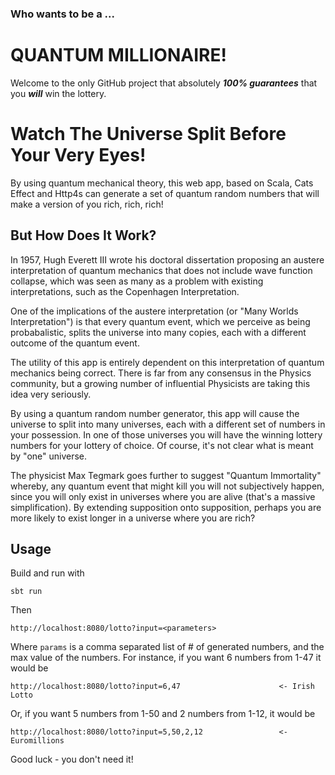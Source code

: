 ### Who wants to be a ...
# QUANTUM MILLIONAIRE!

Welcome to the only GitHub project that absolutely ***100% guarantees*** that you ***will*** win the lottery.

# Watch The Universe Split Before Your Very Eyes!

By using quantum mechanical theory, this web app, based on Scala, Cats Effect and Http4s can generate a set of quantum random numbers that will make a version of you rich, rich, rich!

## But How Does It Work?

In 1957, Hugh Everett III wrote his doctoral dissertation proposing an austere interpretation of quantum mechanics that does not include wave function collapse, which was seen as many as a problem with existing interpretations, such as the Copenhagen Interpretation.  

One of the implications of the austere interpretation (or "Many Worlds Interpretation") is that every quantum event, which we perceive as being probabalistic, splits the universe into many copies, each with a different outcome of the quantum event.  

The utility of this app is entirely dependent on this interpretation of quantum mechanics being correct. There is far from any consensus in the Physics community, but a growing number of influential Physicists are taking this idea very seriously.  

By using a quantum random number generator, this app will cause the universe to split into many universes, each with a different set of numbers in your possession. In one of those universes you will have the winning lottery numbers for your lottery of choice. Of course, it's not clear what is meant by "one" universe.  

The physicist Max Tegmark goes further to suggest "Quantum Immortality" whereby, any quantum event that might kill you will not subjectively happen, since you will only exist in universes where you are alive (that's a massive simplification). By extending supposition onto supposition, perhaps you are more likely to exist longer in a universe where you are rich?

## Usage

Build and run with
```
sbt run
```

Then 
```
http://localhost:8080/lotto?input=<parameters>
```

Where `params` is a comma separated list of # of generated numbers, and the max value of the numbers. For instance, if you want 6 numbers from 1-47 it would be

```
http://localhost:8080/lotto?input=6,47                      <- Irish Lotto
```

Or, if you want 5 numbers from 1-50 and 2 numbers from 1-12, it would be 

```
http://localhost:8080/lotto?input=5,50,2,12                 <- Euromillions
```

Good luck - you don't need it!